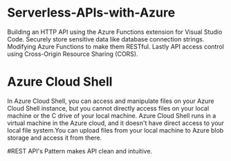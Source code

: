 # Serverless-APIs-with-Azure
Building an HTTP API using the Azure Functions extension for Visual Studio Code. Securely store sensitive data like database connection strings. Modifying Azure Functions to make them RESTful. Lastly API access control using Cross-Origin Resource Sharing (CORS).

# Azure Cloud Shell
In Azure Cloud Shell, you can access and manipulate files on your Azure Cloud Shell instance, but you cannot directly access files on your local machine or the C drive of your local machine. Azure Cloud Shell runs in a virtual machine in the Azure cloud, and it doesn't have direct access to your local file system.You can upload files from your local machine to Azure blob storage and access it from there.


#REST API's
Pattern makes API clean and intuitive.
